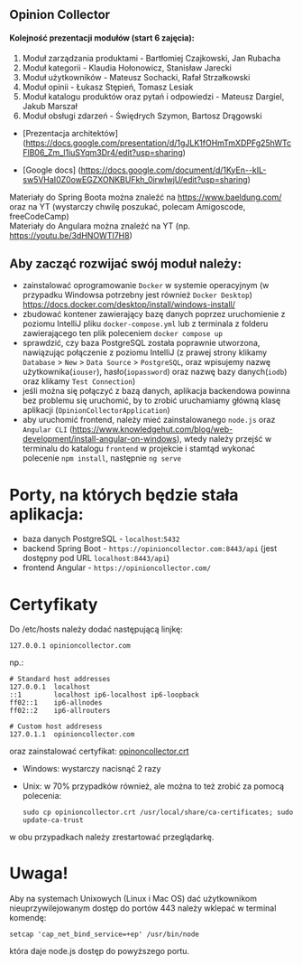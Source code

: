 ## Opinion Collector

#### Kolejność prezentacji modułów (start 6 zajęcia):

1. Moduł zarządzania produktami - Bartłomiej Czajkowski, Jan Rubacha
2. Moduł kategorii - Klaudia Hołonowicz, Stanisław Jarecki
3. Moduł użytkowników - Mateusz Sochacki, Rafał Strzałkowski
4. Moduł opinii - Łukasz Stępień, Tomasz Lesiak
5. Moduł katalogu produktów oraz pytań i odpowiedzi - Mateusz Dargiel, Jakub Marszał
6. Moduł obsługi zdarzeń - Świędrych Szymon, Bartosz Drągowski


- [Prezentacja architektów] (https://docs.google.com/presentation/d/1gJLK1fOHmTmXDPFg25hWTcFlB06_Zm_l1iuSYqm3Dr4/edit?usp=sharing)

- [Google docs] (https://docs.google.com/document/d/1KyEn--kIL-sw5VHaI0Z0owEGZXONKBUFkh_0irwIwjU/edit?usp=sharing)

Materiały do Spring Boota można znaleźć na https://www.baeldung.com/ oraz na YT (wystarczy chwilę poszukać, polecam
Amigoscode, freeCodeCamp)  
Materiały do Angulara można znaleźć na YT (np. https://youtu.be/3dHNOWTI7H8)

## Aby zacząć rozwijać swój moduł należy:

- zainstalować oprogramowanie `Docker` w systemie operacyjnym (w przypadku Windowsa potrzebny jest
  również `Docker Desktop`) https://docs.docker.com/desktop/install/windows-install/
- zbudować kontener zawierający bazę danych poprzez uruchomienie z poziomu IntelliJ pliku `docker-compose.yml` lub z
  terminala z folderu zawierającego ten plik poleceniem `docker compose up`
- sprawdzić, czy baza PostgreSQL została poprawnie utworzona, nawiązując połączenie z poziomu IntelliJ (z prawej strony
  klikamy `Database` > `New` > `Data Source` > `PostgreSQL`, oraz wpisujemy nazwę użytkownika(`iouser`),
  hasło(`iopassword`) oraz nazwę bazy danych(`iodb`) oraz klikamy `Test Connection`)
- jeśli można się połączyć z bazą danych, aplikacja backendowa powinna bez problemu się uruchomić, by to zrobić
  uruchamiamy główną klasę aplikacji (`OpinionCollectorApplication`)
- aby uruchomić frontend, należy mieć zainstalowanego `node.js`
  oraz `Angular CLI` (https://www.knowledgehut.com/blog/web-development/install-angular-on-windows), wtedy należy
  przejść w terminalu do katalogu `frontend` w projekcie i stamtąd wykonać polecenie `npm install`, następnie `ng serve`

# Porty, na których będzie stała aplikacja:

- baza danych PostgreSQL - `localhost`:`5432`
- backend Spring Boot - `https://opinioncollector.com:8443/api` (jest dostępny pod URL `localhost:8443/api`)
- frontend Angular - `https://opinioncollector.com/`

# Certyfikaty

Do /etc/hosts należy dodać następującą linjkę:

```127.0.0.1 opinioncollector.com```

np.:

```
# Standard host addresses
127.0.0.1  localhost
::1        localhost ip6-localhost ip6-loopback
ff02::1    ip6-allnodes
ff02::2    ip6-allrouters

# Custom host addresess
127.0.1.1  opinioncollector.com
```

oraz zainstalować certyfikat:
[opinoncollector.crt](res/opinioncollector.crt)

* Windows:
  wystarczy nacisnąć 2 razy
* Unix:
  w 70% przypadków również, ale można to też zrobić za pomocą polecenia:

  ```sudo cp opinioncollector.crt /usr/local/share/ca-certificates; sudo update-ca-trust```

w obu przypadkach należy zrestartować przeglądarkę.

# Uwaga!

Aby na systemach Unixowych (Linux i Mac OS) dać użytkownikom nieuprzywilejowanym dostęp do portów 443 należy wklepać w
terminal komendę:

```setcap 'cap_net_bind_service=+ep' /usr/bin/node```

która daje node.js dostęp do powyższego portu.




